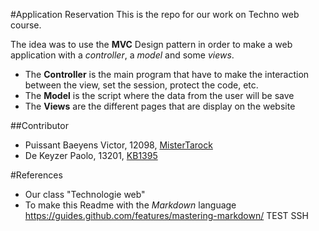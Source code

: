 #Application Reservation
This is the repo for our work on Techno web course.

The idea was to use the **MVC** Design pattern in order to make a web application
with a *controller*, a *model* and some *views*.

- The **Controller** is the main program that have to make the interaction between
the view, set the session, protect the code, etc.
- The **Model** is the script where the data from the user will be save
- The **Views** are the different pages that are display on the website

##Contributor

- Puissant Baeyens Victor, 12098, [MisterTarock](https://github.com/MisterTarock)
- De Keyzer  Paolo, 13201, [KB1395](https://github.com/KB1395)


#References

- Our class "Technologie web"
- To make this Readme with the *Markdown* language https://guides.github.com/features/mastering-markdown/
TEST SSH